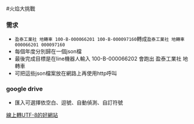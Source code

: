 #火焰大挑戰

### 需求 
* `盈泰工業社 地轉車 100-B-000066201 100-B-000097160`轉成`盈泰工業社 地轉車 000066201 000097160`
* 每個年度分別歸在一個json檔
* 最後完成目標是在line機器人輸入 100-B-000066202 會跑出 盈泰工業社 地轉車
* 可把這些json檔案放在網路上再使用http呼叫

### google drive 
* 匯入可選擇依空白、逗號、自動偵測、自訂符號


[線上轉UTF-8的好網站](https://subtitletools.com/convert-text-files-to-utf8-online)